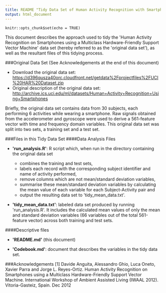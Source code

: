 ```yaml
---
title: README "Tidy Data Set of Human Activity Recognition with Smartphones"
output: html_document
---
```


```{r setup, include=FALSE}
knitr::opts_chunk$set(echo = TRUE)
```

This document describes the approach used to tidy the 'Human Activity Recognition on Smartphones using a Multiclass Hardware-Friendly Support Vector Machine' data set (hereby referred to as the 'original data set'), as well as the resultant files of this tidying process.

###Original Data Set
(See Acknowledgements at the end of this document)

- Download the original data set: <https://d396qusza40orc.cloudfront.net/getdata%2Fprojectfiles%2FUCI%20HAR%20Dataset.zip>
- Original description of the original data set: <http://archive.ics.uci.edu/ml/datasets/Human+Activity+Recognition+Using+Smartphones>

Briefly, the original data set contains data from 30 subjects, each performing 6 activities while wearing a smartphone. Raw signals obtained from the accelerometer and gyroscope were used to derive a 561-feature vector with time and frequency domain variables. This original data set was split into two sets, a training set and a test set.


###Files in this Tidy Data Set
####Data Analysis Files

- **'run_analysis.R'**: R script which, when run in the directory containing the original data set
    - combines the training and test sets,
    - labels each record with the corresponding subject identifier and name of activity performed,
    - remove columns which are not mean/standard deviation variables,
    - summarise these mean/standard deviation variables by calculating the mean value of each variable for each Subject-Activity pair and
    - output the resulting data set to 'tidy_mean_data.txt'.

- **'tidy_mean_data.txt'**: labeled data set produced by running 'run_analysis.R'. It includes the calculated mean values of only the mean and standard deviation variables (66 variables out of the total 561-feature vector) across both training and test sets.

####Descriptive files

- **'README.md'** (this document)

- **'Codebook.md'**: document that describes the variables in the tidy data set.

###Acknowledgements
[1] Davide Anguita, Alessandro Ghio, Luca Oneto, Xavier Parra and Jorge L. Reyes-Ortiz. Human Activity Recognition on Smartphones using a Multiclass Hardware-Friendly Support Vector Machine. International Workshop of Ambient Assisted Living (IWAAL 2012). Vitoria-Gasteiz, Spain. Dec 2012
